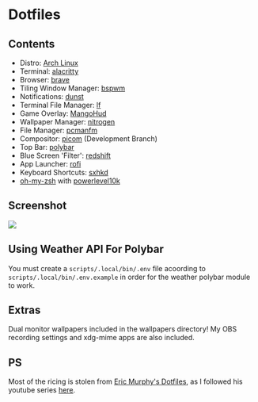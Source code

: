 # Dotfiles

## Contents

- Distro: [Arch Linux](https://archlinux.org/)
- Terminal: [alacritty](https://github.com/alacritty/alacritty)
- Browser: [brave](https://github.com/brave/brave-browser)
- Tiling Window Manager: [bspwm](https://github.com/baskerville/bspwm)
- Notifications: [dunst](https://github.com/dunst-project/dunst)
- Terminal File Manager: [lf](https://github.com/gokcehan/lf)
- Game Overlay: [MangoHud](https://github.com/flightlessmango/MangoHud)
- Wallpaper Manager: [nitrogen](https://github.com/l3ib/nitrogen)
- File Manager: [pcmanfm](https://github.com/lxde/pcmanfm)
- Compositor: [picom](https://github.com/yshui/picom/tree/dev) (Development Branch)
- Top Bar: [polybar](https://github.com/polybar/polybar)
- Blue Screen 'Filter': [redshift](https://github.com/jonls/redshift)
- App Launcher: [rofi](https://github.com/davatorium/rofi)
- Keyboard Shortcuts: [sxhkd](https://github.com/baskerville/sxhkd)
- [oh-my-zsh](https://github.com/ohmyzsh/ohmyzsh) with [powerlevel10k](https://github.com/romkatv/powerlevel10k)

## Screenshot

![](screenshot.png)

## Using Weather API For Polybar

You must create a `scripts/.local/bin/.env` file acoording to `scripts/.local/bin/.env.example` in order for the weather polybar module to work.

## Extras

Dual monitor wallpapers included in the wallpapers directory!
My OBS recording settings and xdg-mime apps are also included.

## PS

Most of the ricing is stolen from [Eric Murphy's Dotfiles](https://github.com/ericmurphyxyz/archrice), as I followed his youtube series [here](https://www.youtube.com/playlist?list=PLnur5_dvCveFGV8tKbH9sdqOSBUlFNQrR).
